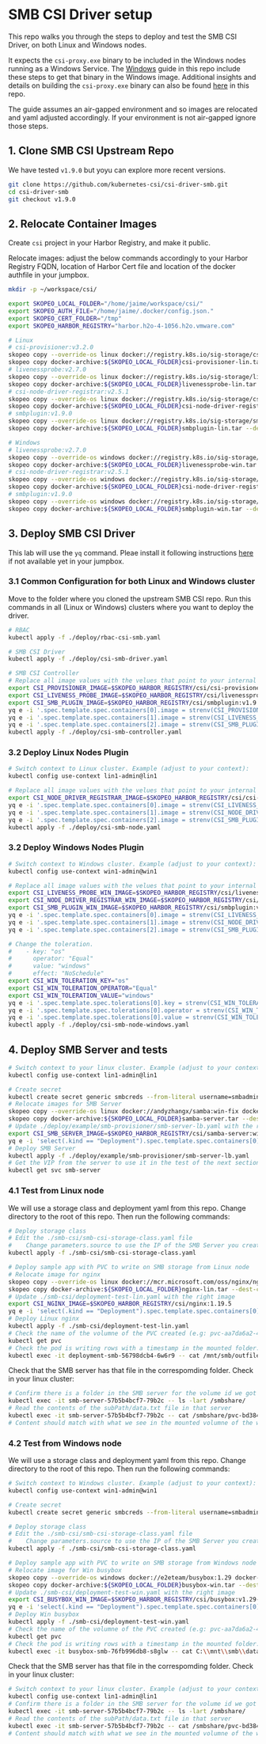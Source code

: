 # SMB CSI Driver setup

This repo walks you through the steps to deploy and test the SMB CSI Driver, on both Linux and Windows nodes.

It expects the `csi-proxy.exe` binary to be included in the Windows nodes running as a Windows Service. The [Windows](/windows/README.md) guide in this repo include these steps to get that binary in the Windows image.
Additional insights and details on building the `csi-proxy.exe` binary can also be found [here](/smb-csi/BuildCSIProxy.md) in this repo.

The guide assumes an air-gapped environment and so images are relocated and yaml adjusted accordingly. If  your environment is not air-gapped ignore those steps.

## 1. Clone SMB CSI Upstream Repo

We have tested `v1.9.0` but yoyu can explore more recent versions.

```bash
git clone https://github.com/kubernetes-csi/csi-driver-smb.git
cd csi-driver-smb
git checkout v1.9.0
```

## 2. Relocate Container Images

Create `csi` project in your Harbor Registry, and make it public.

Relocate images: adjust the below commands accordingly to your Harbor Registry FQDN, location of Harbor Cert file and location of the docker authfile in your jumpbox.
```bash
mkdir -p ~/workspace/csi/

export SKOPEO_LOCAL_FOLDER="/home/jaime/workspace/csi/"
export SKOPEO_AUTH_FILE="/home/jaime/.docker/config.json."
export SKOPEO_CERT_FOLDER="/tmp"
export SKOPEO_HARBOR_REGISTRY="harbor.h2o-4-1056.h2o.vmware.com"

# Linux
# csi-provisioner:v3.2.0
skopeo copy --override-os linux docker://registry.k8s.io/sig-storage/csi-provisioner:v3.2.0 docker-archive:${SKOPEO_LOCAL_FOLDER}csi-provisioner-lin.tar
skopeo copy docker-archive:${SKOPEO_LOCAL_FOLDER}csi-provisioner-lin.tar --dest-cert-dir=${SKOPEO_CERT_FOLDER} --dest-authfile=${SKOPEO_AUTH_FILE} docker://${SKOPEO_HARBOR_REGISTRY}/csi/csi-provisioner:v3.2.0
# livenessprobe:v2.7.0
skopeo copy --override-os linux docker://registry.k8s.io/sig-storage/livenessprobe:v2.7.0 docker-archive:${SKOPEO_LOCAL_FOLDER}livenessprobe-lin.tar
skopeo copy docker-archive:${SKOPEO_LOCAL_FOLDER}livenessprobe-lin.tar --dest-cert-dir=${SKOPEO_CERT_FOLDER} --dest-authfile=${SKOPEO_AUTH_FILE} docker://${SKOPEO_HARBOR_REGISTRY}/csi/livenessprobe:v2.7.0
# csi-node-driver-registrar:v2.5.1
skopeo copy --override-os linux docker://registry.k8s.io/sig-storage/csi-node-driver-registrar:v2.5.1 docker-archive:${SKOPEO_LOCAL_FOLDER}csi-node-driver-registrar-lin.tar
skopeo copy docker-archive:${SKOPEO_LOCAL_FOLDER}csi-node-driver-registrar-lin.tar --dest-cert-dir=${SKOPEO_CERT_FOLDER} --dest-authfile=${SKOPEO_AUTH_FILE} docker://${SKOPEO_HARBOR_REGISTRY}/csi/csi-node-driver-registrar:v2.5.1
# smbplugin:v1.9.0
skopeo copy --override-os linux docker://registry.k8s.io/sig-storage/smbplugin:v1.9.0 docker-archive:${SKOPEO_LOCAL_FOLDER}smbplugin-lin.tar
skopeo copy docker-archive:${SKOPEO_LOCAL_FOLDER}smbplugin-lin.tar --dest-cert-dir=${SKOPEO_CERT_FOLDER} --dest-authfile=${SKOPEO_AUTH_FILE} docker://${SKOPEO_HARBOR_REGISTRY}/csi/smbplugin:v1.9.0

# Windows
# livenessprobe:v2.7.0
skopeo copy --override-os windows docker://registry.k8s.io/sig-storage/livenessprobe:v2.7.0 docker-archive:${SKOPEO_LOCAL_FOLDER}livenessprobe-win.tar
skopeo copy docker-archive:${SKOPEO_LOCAL_FOLDER}livenessprobe-win.tar --dest-cert-dir=${SKOPEO_CERT_FOLDER} --dest-authfile=${SKOPEO_AUTH_FILE} docker://${SKOPEO_HARBOR_REGISTRY}/csi/livenessprobe:v2.7.0-win
# csi-node-driver-registrar:v2.5.1
skopeo copy --override-os windows docker://registry.k8s.io/sig-storage/csi-node-driver-registrar:v2.5.1 docker-archive:${SKOPEO_LOCAL_FOLDER}csi-node-driver-registrar-win.tar
skopeo copy docker-archive:${SKOPEO_LOCAL_FOLDER}csi-node-driver-registrar-win.tar --dest-cert-dir=${SKOPEO_CERT_FOLDER} --dest-authfile=${SKOPEO_AUTH_FILE} docker://${SKOPEO_HARBOR_REGISTRY}/csi/csi-node-driver-registrar:v2.5.1-win
# smbplugin:v1.9.0
skopeo copy --override-os windows docker://registry.k8s.io/sig-storage/smbplugin:v1.9.0 docker-archive:${SKOPEO_LOCAL_FOLDER}smbplugin-win.tar
skopeo copy docker-archive:${SKOPEO_LOCAL_FOLDER}smbplugin-win.tar --dest-cert-dir=${SKOPEO_CERT_FOLDER} --dest-authfile=${SKOPEO_AUTH_FILE} docker://${SKOPEO_HARBOR_REGISTRY}/csi/smbplugin:v1.9.0-win
```

## 3. Deploy SMB CSI Driver

This lab will use the `yq` command. Pleae install it following instructions [here](https://github.com/mikefarah/yq#install) if not available yet in your jumpbox.

### 3.1 Common Configuration for both Linux and Windows cluster

Move to the folder where you cloned the upstream SMB CSI repo. Run this commands in all (Linux or Windows) clusters where you want to deploy the driver.

```bash
# RBAC
kubectl apply -f ./deploy/rbac-csi-smb.yaml

# SMB CSI Driver
kubectl apply -f ./deploy/csi-smb-driver.yaml

# SMB CSI Controller
# Replace all image values with the velues that point to your internal Harbor registry where you relocated the images:
export CSI_PROVISIONER_IMAGE=$SKOPEO_HARBOR_REGISTRY/csi/csi-provisioner:v3.2.0
export CSI_LIVENESS_PROBE_IMAGE=$SKOPEO_HARBOR_REGISTRY/csi/livenessprobe:v2.7.0
export CSI_SMB_PLUGIN_IMAGE=$SKOPEO_HARBOR_REGISTRY/csi/smbplugin:v1.9.0
yq e -i '.spec.template.spec.containers[0].image = strenv(CSI_PROVISIONER_IMAGE)' ./deploy/csi-smb-controller.yaml
yq e -i '.spec.template.spec.containers[1].image = strenv(CSI_LIVENESS_PROBE_IMAGE)' ./deploy/csi-smb-controller.yaml
yq e -i '.spec.template.spec.containers[2].image = strenv(CSI_SMB_PLUGIN_IMAGE)' ./deploy/csi-smb-controller.yaml
kubectl apply -f ./deploy/csi-smb-controller.yaml
```

### 3.2 Deploy Linux Nodes Plugin

```bash
# Switch context to Linux cluster. Example (adjust to your context):
kubectl config use-context lin1-admin@lin1

# Replace all image values with the velues that point to your internal Harbor registry where you relocated the images:
export CSI_NODE_DRIVER_REGISTRAR_IMAGE=$SKOPEO_HARBOR_REGISTRY/csi/csi-node-driver-registrar:v2.5.1
yq e -i '.spec.template.spec.containers[0].image = strenv(CSI_LIVENESS_PROBE_IMAGE)' ./deploy/csi-smb-node.yaml
yq e -i '.spec.template.spec.containers[1].image = strenv(CSI_NODE_DRIVER_REGISTRAR_IMAGE)' ./deploy/csi-smb-node.yaml
yq e -i '.spec.template.spec.containers[2].image = strenv(CSI_SMB_PLUGIN_IMAGE)' ./deploy/csi-smb-node.yaml
kubectl apply -f ./deploy/csi-smb-node.yaml
```

### 3.2 Deploy Windows Nodes Plugin

```bash
# Switch context to Windows cluster. Example (adjust to your context):
kubectl config use-context win1-admin@win1

# Replace all image values with the velues that point to your internal Harbor registry where you relocated the images:
export CSI_LIVENESS_PROBE_WIN_IMAGE=$SKOPEO_HARBOR_REGISTRY/csi/livenessprobe:v2.7.0-win
export CSI_NODE_DRIVER_REGISTRAR_WIN_IMAGE=$SKOPEO_HARBOR_REGISTRY/csi/csi-node-driver-registrar:v2.5.1-win
export CSI_SMB_PLUGIN_WIN_IMAGE=$SKOPEO_HARBOR_REGISTRY/csi/smbplugin:v1.9.0-win
yq e -i '.spec.template.spec.containers[0].image = strenv(CSI_LIVENESS_PROBE_WIN_IMAGE)' ./deploy/csi-smb-node-windows.yaml
yq e -i '.spec.template.spec.containers[1].image = strenv(CSI_NODE_DRIVER_REGISTRAR_WIN_IMAGE)' ./deploy/csi-smb-node-windows.yaml
yq e -i '.spec.template.spec.containers[2].image = strenv(CSI_SMB_PLUGIN_WIN_IMAGE)' ./deploy/csi-smb-node-windows.yaml

# Change the toleration.
#    - key: "os"
#      operator: "Equal"
#      value: "windows"
#      effect: "NoSchedule"
export CSI_WIN_TOLERATION_KEY="os"
export CSI_WIN_TOLERATION_OPERATOR="Equal"
export CSI_WIN_TOLERATION_VALUE="windows"
yq e -i '.spec.template.spec.tolerations[0].key = strenv(CSI_WIN_TOLERATION_KEY)' ./deploy/csi-smb-node-windows.yaml
yq e -i '.spec.template.spec.tolerations[0].operator = strenv(CSI_WIN_TOLERATION_OPERATOR)' ./deploy/csi-smb-node-windows.yaml
yq e -i '.spec.template.spec.tolerations[0].value = strenv(CSI_WIN_TOLERATION_VALUE)' ./deploy/csi-smb-node-windows.yaml
kubectl apply -f ./deploy/csi-smb-node-windows.yaml
```

## 4. Deploy SMB Server and tests

```bash
# Switch context to your linux cluster. Example (adjust to your context): 
kubectl config use-context lin1-admin@lin1

# Create secret
kubectl create secret generic smbcreds --from-literal username=smbadmin --from-literal password="gonative"
# Relocate images for SMB Server
skopeo copy --override-os linux docker://andyzhangx/samba:win-fix docker-archive:${SKOPEO_LOCAL_FOLDER}samba-server.tar
skopeo copy docker-archive:${SKOPEO_LOCAL_FOLDER}samba-server.tar --dest-cert-dir=${SKOPEO_CERT_FOLDER} --dest-authfile=${SKOPEO_AUTH_FILE} docker://${SKOPEO_HARBOR_REGISTRY}/csi/samba-server:win-fix
# Update ./deploy/example/smb-provisioner/smb-server-lb.yaml with the right image
export CSI_SMB_SERVER_IMAGE=$SKOPEO_HARBOR_REGISTRY/csi/samba-server:win-fix
yq e -i 'select(.kind == "Deployment").spec.template.spec.containers[0].image = strenv(CSI_SMB_SERVER_IMAGE)' ./deploy/example/smb-provisioner/smb-server-lb.yaml
# Deploy SMB Server
kubectl apply -f ./deploy/example/smb-provisioner/smb-server-lb.yaml
# Get the VIP from the server to use it in the test of the next section
kubectl get svc smb-server
```

### 4.1 Test from Linux node

We will use a storage class and deployment yaml from this repo. Change directory to the root of this repo. Then run the following commands:

```bash
# Deploy storage class
# Edit the ./smb-csi/smb-csi-storage-class.yaml file
#    Change parameters.source to use the IP of the SMB Server you created in the previous step
kubectl apply -f ./smb-csi/smb-csi-storage-class.yaml

# Deploy sample app with PVC to write on SMB storage from Linux node
# Relocate image for nginx 
skopeo copy --override-os linux docker://mcr.microsoft.com/oss/nginx/nginx:1.19.5 docker-archive:${SKOPEO_LOCAL_FOLDER}nginx-lin.tar
skopeo copy docker-archive:${SKOPEO_LOCAL_FOLDER}nginx-lin.tar --dest-cert-dir=${SKOPEO_CERT_FOLDER} --dest-authfile=${SKOPEO_AUTH_FILE} docker://${SKOPEO_HARBOR_REGISTRY}/csi/nginx:1.19.5
# Update ./smb-csi/deployment-test-lin.yaml with the right image
export CSI_NGINX_IMAGE=$SKOPEO_HARBOR_REGISTRY/csi/nginx:1.19.5
yq e -i 'select(.kind == "Deployment").spec.template.spec.containers[0].image = strenv(CSI_NGINX_IMAGE)' ./smb-csi/deployment-test-lin.yaml
# Deploy Linux nginx
kubectl apply -f ./smb-csi/deployment-test-lin.yaml
# Check the name of the volumne of the PVC created (e.g: pvc-aa7da6a2-4d78-4262-a940-8781c8f9982a)
kubectl get pvc
# Check the pod is writing rows with a timestamp in the mounted folder:
kubectl exec -it deployment-smb-56798dcb4-6w6r9 -- cat /mnt/smb/outfile
```

Check that the SMB server has that file in the correspomding folder. Check in your linux cluster:
```bash
# Confirm there is a folder in the SMB server for the volume id we got earlier
kubectl exec -it smb-server-57b5b4bcf7-79b2c -- ls -lart /smbshare/
# Read the contents of the subPath/data.txt file in that server
kubectl exec -it smb-server-57b5b4bcf7-79b2c -- cat /smbshare/pvc-bd384f88-8eaf-4289-9b17-106e388e613c/outfile
# Content should match with what we see in the mounted volumne of the windows busybox test pod
```

### 4.2 Test from Windows node

We will use a storage class and deployment yaml from this repo. Change directory to the root of this repo. Then run the following commands:

```bash
# Switch context to Windows cluster. Example (adjust to your context):
kubectl config use-context win1-admin@win1

# Create secret
kubectl create secret generic smbcreds --from-literal username=smbadmin --from-literal password="gonative"

# Deploy storage class
# Edit the ./smb-csi/smb-csi-storage-class.yaml file
#    Change parameters.source to use the IP of the SMB Server you created in the previous step
kubectl apply -f ./smb-csi/smb-csi-storage-class.yaml

# Deploy sample app with PVC to write on SMB storage from Windows node
# Relocate image for Win busybox 
skopeo copy --override-os windows docker://e2eteam/busybox:1.29 docker-archive:${SKOPEO_LOCAL_FOLDER}busybox-win.tar
skopeo copy docker-archive:${SKOPEO_LOCAL_FOLDER}busybox-win.tar --dest-cert-dir=${SKOPEO_CERT_FOLDER} --dest-authfile=${SKOPEO_AUTH_FILE} docker://${SKOPEO_HARBOR_REGISTRY}/csi/busybox:v1.29-win
# Update ./smb-csi/deployment-test-win.yaml with the right image
export CSI_BUSYBOX_WIN_IMAGE=$SKOPEO_HARBOR_REGISTRY/csi/busybox:v1.29-win
yq e -i 'select(.kind == "Deployment").spec.template.spec.containers[0].image = strenv(CSI_BUSYBOX_WIN_IMAGE)' ./smb-csi/deployment-test-win.yaml
# Deploy Win busybox
kubectl apply -f ./smb-csi/deployment-test-win.yaml
# Check the name of the volumne of the PVC created (e.g: pvc-aa7da6a2-4d78-4262-a940-8781c8f9982a)
kubectl get pvc
# Check the pod is writing rows with a timestamp in the mounted folder:
kubectl exec -it busybox-smb-76fb996db8-s8glw -- cat C:\\mnt\\smb\\data.txt
```

Check that the SMB server has that file in the correspomding folder. Check in your linux cluster:
```bash
# Switch context to your linux cluster. Example (adjust to your context): 
kubectl config use-context lin1-admin@lin1
# Confirm there is a folder in the SMB server for the volume id we got earlier
kubectl exec -it smb-server-57b5b4bcf7-79b2c -- ls -lart /smbshare/
# Read the contents of the subPath/data.txt file in that server
kubectl exec -it smb-server-57b5b4bcf7-79b2c -- cat /smbshare/pvc-bd384f88-8eaf-4289-9b17-106e388e613c/subPath/data.txt
# Content should match with what we see in the mounted volumne of the windows busybox test pod
```
